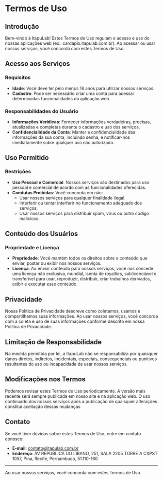 # Termos de Uso

## Introdução

Bem-vindo à ItapuLab! Estes Termos de Uso regulam o acesso e uso do nossas aplicações web (ex.: cardapio.itapulab.com.br). Ao acessar ou usar nossos serviços, você concorda com estes Termos de Uso.

## Acesso aos Serviços

### Requisitos

- **Idade**: Você deve ter pelo menos 18 anos para utilizar nossos serviços.
- **Cadastro**: Pode ser necessário criar uma conta para acessar determinadas funcionalidades da aplicação web.

### Responsabilidades do Usuário

- **Informações Verídicas**: Fornecer informações verdadeiras, precisas, atualizadas e completas durante o cadastro e uso dos serviços.
- **Confidencialidade da Conta**: Manter a confidencialidade das informações da sua conta, incluindo senha, e notificar-nos imediatamente sobre qualquer uso não autorizado.

## Uso Permitido

### Restrições

- **Uso Pessoal e Comercial**: Nossos serviços são destinados para uso pessoal e comercial de acordo com as funcionalidades oferecidas.
- **Condutas Proibidas**: Você concorda em não:
  - Usar nossos serviços para qualquer finalidade ilegal.
  - Interferir ou tentar interferir no funcionamento adequado dos serviços.
  - Usar nossos serviços para distribuir spam, vírus ou outro código malicioso.

## Conteúdo dos Usuários

### Propriedade e Licença

- **Propriedade**: Você mantém todos os direitos sobre o conteúdo que enviar, postar ou exibir nos nossos serviços.
- **Licença**: Ao enviar conteúdo para nossos serviços, você nos concede uma licença não exclusiva, mundial, isenta de royalties, sublicenciável e transferível para usar, reproduzir, distribuir, criar trabalhos derivados, exibir e executar esse conteúdo.

## Privacidade

Nossa Política de Privacidade descreve como coletamos, usamos e compartilhamos suas informações. Ao usar nossos serviços, você concorda com a coleta e uso de suas informações conforme descrito em nossa Política de Privacidade.

## Limitação de Responsabilidade

Na medida permitida por lei, a ItapuLab não se responsabiliza por quaisquer danos diretos, indiretos, incidentais, especiais, consequenciais ou punitivos resultantes do uso ou incapacidade de usar nossos serviços.

## Modificações nos Termos

Podemos revisar estes Termos de Uso periodicamente. A versão mais recente será sempre publicada em nosso site e na aplicação web. O uso continuado dos nossos serviços após a publicação de quaisquer alterações constitui aceitação dessas mudanças.

## Contato

Se você tiver dúvidas sobre estes Termos de Uso, entre em contato conosco:

- **E-mail**: contato@itapulab.com.br
- **Endereço**: AV REPUBLICA DO LIBANO, 251, SALA 2205 TORRE A CXPST 1057, Pina, Recife, Pernambuco, 51.110-160

---

Ao usar nossos serviços, você concorda com estes Termos de Uso.
